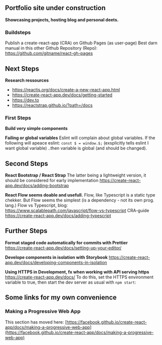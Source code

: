## Portfolio site under construction
**Showcasing projects, hosting blog and personal deets.**




### Buildsteps
Publish a create-react-app (CRA) on Github Pages (as user-page) 
Best darn manual in this other Github Repository (Repo): https://github.com/gitname/react-gh-pages



## Next Steps

**Research ressources**
- https://reactjs.org/docs/create-a-new-react-app.html
- https://create-react-app.dev/docs/getting-started
- https://dev.to
- https://reactstrap.github.io/?path=/docs


### First Steps

**Build very simple components**

**Failing or global variables**
Eslint will complain about global variables. If the following will apeace eslint:
`const $ = window.$;`   (exsplicitly tells eslint I want global variable)
..then variable is global (and should be changed).


## Second Steps

**React Bootstrap / React Strap**
The latter being a lightweight version, it should be considered for early implementation
https://create-react-app.dev/docs/adding-bootstrap

**React Flow seems doable and usefull.**
Flow, like Typescript is a static type chekker. But Flow seems the simplest (is a dependency - not its own prog. lang.)
Flow vs Typescript, blog:
https://www.scalablepath.com/javascript/flow-vs-typescript
CRA-guide
https://create-react-app.dev/docs/adding-typescript




## Further Steps

**Format staged code automatically for commits with Prettier**
https://create-react-app.dev/docs/setting-up-your-editor/


**Develope components in isolation with Storybook**
https://create-react-app.dev/docs/developing-components-in-isolation


**Using HTTPS in Development, fx when working with API serving https**
https://create-react-app.dev/docs/
To do this, set the HTTPS environment variable to true, then start the dev server as usual with `npm start`:


## Some links for my own convenience


### Making a Progressive Web App
This section has moved here: [https://facebook.github.io/create-react-app/docs/making-a-progressive-web-app](https://facebook.github.io/create-react-app/docs/making-a-progressive-web-app)

